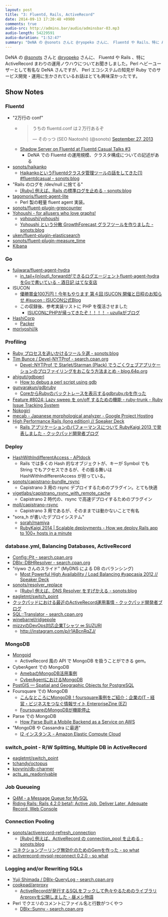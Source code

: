 ```yaml
---
layout: post
title: "3: Fluentd, Rails, ActiveRecord"
date: 2014-09-13 17:20:48 +0900
comments: true
audio-src: http://admins.bar/audio/adminsbar-03.mp3
audio-length: 54229591
audio-duration: "1:52:47"
summary: "DeNA の @sonots さんと @ryopeko さんに、 Fluentd や Rails、特に ActiveRecord まわりの運用ノウハウについてお聞きしました。"
---
```

DeNA の [@sonots](https://twitter.com/sonots) さんと [@ryopeko](https://twitter.com/ryopeko) さんに、 Fluentd や Rails 、特に ActiveRecord まわりの運用ノウハウについてお聞きしました。Perl ヘビーユーザーとして有名な DeNA さんですが、 Perl エコシステムの知見が Ruby でのサービス開発・運用に生かされているお話はとても興味深かったです。

<!-- more -->
## Show Notes
### Fluentd
- "2万行の conf"
  - <blockquote class="twitter-tweet" lang="en"><p>うちの fluentd.conf は２万行あるぞ</p>&mdash; そのっつ (SEO Naotoshi) (@sonots) <a href="https://twitter.com/sonots/status/383418560887799809">September 27, 2013</a></blockquote>
  - [Shadow Server on Fluentd at Fluentd Casual Talks #3](http://www.slideshare.net/sonots/shadow-fluentdcasualtalks-20131213)
    - DeNA での Fluentd の運用規模、クラスタ構成についての記述がある
- [sonots/haikanko](https://github.com/sonots/haikanko)
  - [HaikankoというFluentdクラスタ管理ツールの話をしてきた(1) #fluentdcasual - sonots:blog](http://blog.livedoor.jp/sonots/archives/23590458.html)
- "Rails のログを /dev/null に捨てる"
  - [[Ruby] 例えば、Rails の標準ログを止める - sonots:blog](http://blog.livedoor.jp/sonots/archives/38927788.html)
- [tagomoris/fluent-agent-lite](https://github.com/tagomoris/fluent-agent-lite)
  - Perl 製の軽量 fluent agent 実装。
- [sonots/fluent-plugin-grepcounter](https://github.com/sonots/fluent-plugin-grepcounter)
- [Yohoushi - for allusers who love graphs!](http://yohoushi.github.io/yohoushi/jp/)
  - [yohoushi/yohoushi](https://github.com/yohoushi/yohoushi)
  - [Yohoushi という分散 GrowthForecast グラフツールを作りました - sonots:blog](http://blog.livedoor.jp/sonots/archives/29646713.html)
- [uken/fluent-plugin-elasticsearch](https://github.com/uken/fluent-plugin-elasticsearch)
- [sonots/fluent-plugin-measure\_time](https://github.com/sonots/fluent-plugin-measure_time)
- [Kibana](http://www.elasticsearch.org/overview/kibana/)

### Go
- [fujiwara/fluent-agent-hydra](https://github.com/fujiwara/fluent-agent-hydra)
  - [in\_tail+(in|out)\_forwardができるログエージェントfluent-agent-hydraをGoで書いている - 酒日記 はてな支店](http://d.hatena.ne.jp/sfujiwara/20140822/1408675405)
- ISUCON
  - [優勝賞金100万円！今年もやります 第４回 ISUCON 開催と日程のお知らせ #isucon : ISUCON公式Blog](http://isucon.net/archives/38857424.html)
  - この収録後、参考実装リストに PHP を復活させました
    - [ISUCONにPHPが帰ってきたぞ！！！！ - uzullaがブログ](http://uzulla.hateblo.jp/entry/2014/09/08/145206)
- [HashiCorp](https://www.hashicorp.com/)
  - [Packer](http://www.packer.io/)
- [moriyoshi/ik](https://github.com/moriyoshi/ik)

### Profiling
- [Ruby プロセスを追いかけるツール９選 - sonots:blog](http://blog.livedoor.jp/sonots/archives/39380434.html)
- [Tim Bunce / Devel-NYTProf - search.cpan.org](http://search.cpan.org/dist/Devel-NYTProf/)
  - [Devel::NYTProf で Starlet/Starman (Plack) でうごくウェブアプリケーションのプロファイリングをおこなう方法まとめ - blog.64p.org](http://blog.64p.org/entry/2013/10/08/190604)
- [ahiguti/gdbperl](https://github.com/ahiguti/gdbperl)
  - [How to debug a perl script using gdb](http://www.slideshare.net/akirahiguchi/gdbperl)
- [gunyarakun/gdbruby](https://github.com/gunyarakun/gdbruby)
  - [CoreからRubyのバックトレースを表示するgdbruby.rbを作った](http://blog.wktk.co.jp/ja/entry/2013/10/30/gdbruby)
- [Feature #8024: Lazy sweep を on/off するための機能 - ruby-trunk - Ruby Issue Tracking System](https://bugs.ruby-lang.org/issues/8024)
- [Nokogiri](http://nokogiri.org/)
- [mecab - Japanese morphological analyzer - Google Project Hosting](https://code.google.com/p/mecab/)
- [High Performance Rails (long edition) // Speaker Deck](https://speakerdeck.com/mirakui/high-performance-rails-long-edition)
  - [Rails アプリケーションのパフォーマンスについて RubyKaigi 2013 で発表しました - クックパッド開発者ブログ](http://techlife.cookpad.com/entry/2013/06/07/rubykaigi-high-performance-rails/)

### Deploy
- [HashWithIndifferentAccess - APIdock](http://apidock.com/rails/HashWithIndifferentAccess)
  - Rails では多くの Hash 的なオブジェクトが、キーが Symbol でも String でもアクセスできるが、その振る舞いは HashWithIndifferentAccess が担っている。
- [sonots/capistrano-bundle\_rsync](https://github.com/sonots/capistrano-bundle_rsync)
  - Capistrano 3 用の rsync デプロイするためのプラグイン。とても快適
- [vigetlabs/capistrano\_rsync\_with\_remote\_cache](https://github.com/vigetlabs/capistrano_rsync_with_remote_cache)
  - Capistrano 2 時代の、rsync で高速デプロイするためのプラグイン
- [moll/capistrano-rsync](https://github.com/moll/capistrano-rsync)
  - Capistrano 3 用であるが、そのままでは動かないことで有名
- "sora\_h が書いたデプロイシステム"
  - [sorah/mamiya](https://github.com/sorah/mamiya)
  - [RubyKaigi 2014 | Scalable deployments - How we deploy Rails app to 100+ hosts in a minute](http://rubykaigi.org/2014/presentation/S-ShotaFukumori)

### database.yml, Balancing Databases, ActiveRecord
- [Config::Pit - search.cpan.org](http://search.cpan.org/~satoh/Config-Pit-0.04/lib/Config/Pit.pm)
- [DBIx::DBHResolver - search.cpan.org](http://search.cpan.org/~zigorou/DBIx-DBHResolver-0.13/lib/DBIx/DBHResolver.pm)
- "riywo さんのスライド" (MyDNS による DB のバランシング)
  - [Most Powerful High Availability / Load Balancing #yapcasia 2012 // Speaker Deck](https://speakerdeck.com/riywo/20120928lt)
- [sonots/resolver\_replace](https://github.com/sonots/resolver_replace)
  - [[Ruby] 例えば、DNS Resolver をすげかえる - sonots:blog](http://blog.livedoor.jp/sonots/archives/38822072.html)
- [eagletmt/switch\_point](https://github.com/eagletmt/switch_point)
- [クックパッドにおける最近のActiveRecord運用事情 - クックパッド開発者ブログ](http://techlife.cookpad.com/entry/2014/08/28/194147)
- [SQL::Translator - search.cpan.org](http://search.cpan.org/~ilmari/SQL-Translator-0.11020/lib/SQL/Translator.pm)
- [winebarrel/ridgepole](https://github.com/winebarrel/ridgepole)
- [mizzyのDevOps対応企業Tシャツ ∞ SUZURI](https://suzuri.jp/mizzy/76284/t-shirt/m/navy)
  - http://instagram.com/p/r1ABcnRqZJ/

### MongoDB
- [Mongoid](http://mongoid.org/en/mongoid/index.html)
  - ActiveRecord 風の API で MongoDB を扱うことができる gem。
- CyberAgent での MongoDB
  - [AmebaのMongoDB活用事例](http://www.slideshare.net/akuwano/mongo-db-14079976)
  - [CyberAgentにおけるMongoDB](http://www.slideshare.net/akuwano/cyberagentmongodb)
- [PostGIS — Spatial and Geographic Objects for PostgreSQL](http://postgis.net/)
- Foursquare での MongoDB
  - [こんなところにMongoDB！foursquare事例をご紹介：企業のIT・経営・ビジネスをつなぐ情報サイト EnterpriseZine (EZ)](http://enterprisezine.jp/dbonline/detail/4072)
  - [FoursquareのMongoDBが機能停止](http://www.infoq.com/jp/news/2010/10/4square_mongodb_outage)
- Parse での MongoDB
  - [How Parse Built a Mobile Backend as a Service on AWS](http://www.slideshare.net/AmazonWebServices/how-parse-built-a-mobile-backend-as-a-service-on-aws-mbl307-aws-reinvent-2013)
- "MongoDB や Cassandra に最適"
  - [I2 インスタンス - Amazon Elastic Compute Cloud](http://docs.aws.amazon.com/ja_jp/AWSEC2/latest/UserGuide/i2-instances.html)

### switch\_point - R/W Splitting, Multiple DB in ActiveRecord
- [eagletmt/switch\_point](https://github.com/eagletmt/switch_point)
- [tchandy/octopus](https://github.com/tchandy/octopus)
- [kovyrin/db-charmer](https://github.com/kovyrin/db-charmer)
- [acts\_as\_readonlyable](https://rubygems.org/gems/acts_as_readonlyable)

### Job Queueing
- [Q4M - a Message Queue for MySQL](http://q4m.github.io/)
- [Riding Rails: Rails 4.2.0 beta1: Active Job, Deliver Later, Adequate Record, Web Console](http://weblog.rubyonrails.org/2014/8/20/Rails-4-2-beta1/)

### Connection Pooling
- [sonots/activerecord-refresh\_connection](https://github.com/sonots/activerecord-refresh_connection)
  - [[Ruby] 例えば、ActiveRecord の connection\_pool を止める - sonots:blog](http://blog.livedoor.jp/sonots/archives/38797925.html)
- [コネクションプーリング無効化のためのGemを作った - so what](http://so-wh.at/entry/2014/02/15/%E3%82%B3%E3%83%8D%E3%82%AF%E3%82%B7%E3%83%A7%E3%83%B3%E3%83%97%E3%83%BC%E3%83%AA%E3%83%B3%E3%82%B0%E7%84%A1%E5%8A%B9%E5%8C%96%E3%81%AE%E3%81%9F%E3%82%81%E3%81%AEGem%E3%82%92%E4%BD%9C%E3%81%A3%E3%81%9F)
- [activerecord-mysql-reconnect 0.2.0 - so what](http://so-wh.at/entry/2014/01/05/activerecord-mysql-reconnect_0.2.0)

### Logging and/or Rewriting SQLs
- [Yuji Shimada / DBIx-QueryLog - search.cpan.org](http://search.cpan.org/dist/DBIx-QueryLog/)
- [cookpad/arproxy](https://github.com/cookpad/arproxy)
  - [ActiveRecordが発行するSQLをフックして色々やるためのライブラリArproxyを公開しました - 昼メシ物語](http://blog.mirakui.com/entry/20120429/1335702664)
- Perl でクエリのコメントにファイル名と行数がつくやつ
  - [DBIx::Sunny - search.cpan.org](http://search.cpan.org/~kazeburo/DBIx-Sunny-0.15/lib/DBIx/Sunny.pm)

<script async src="//platform.twitter.com/widgets.js" charset="utf-8"></script>
